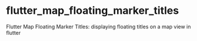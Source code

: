 # flutter_map_floating_marker_titles
Flutter Map Floating Marker Titles: displaying floating titles on a map view in flutter
